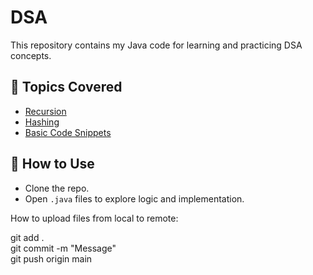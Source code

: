 # DSA
This repository contains my Java code for learning and practicing DSA concepts.

## 📁 Topics Covered

- [Recursion](./recursion.java)
- [Hashing](./hashing.java)
- [Basic Code Snippets](./basics.java) 

## 📌 How to Use

- Clone the repo.
- Open `.java` files to explore logic and implementation.

How to upload files from local to remote:

git add .
<br>
git commit -m "Message"
<br>
git push origin main
